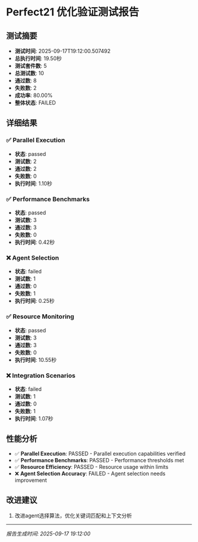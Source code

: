 # Perfect21 优化验证测试报告

## 测试摘要

- **测试时间**: 2025-09-17T19:12:00.507492
- **总执行时间**: 19.50秒
- **测试套件数**: 5
- **总测试数**: 10
- **通过数**: 8
- **失败数**: 2
- **成功率**: 80.00%
- **整体状态**: FAILED

## 详细结果

### ✅ Parallel Execution

- **状态**: passed
- **测试数**: 2
- **通过数**: 2
- **失败数**: 0
- **执行时间**: 1.10秒

### ✅ Performance Benchmarks

- **状态**: passed
- **测试数**: 3
- **通过数**: 3
- **失败数**: 0
- **执行时间**: 0.42秒

### ❌ Agent Selection

- **状态**: failed
- **测试数**: 1
- **通过数**: 0
- **失败数**: 1
- **执行时间**: 0.25秒

### ✅ Resource Monitoring

- **状态**: passed
- **测试数**: 3
- **通过数**: 3
- **失败数**: 0
- **执行时间**: 10.55秒

### ❌ Integration Scenarios

- **状态**: failed
- **测试数**: 1
- **通过数**: 0
- **失败数**: 1
- **执行时间**: 1.07秒

## 性能分析

- ✅ **Parallel Execution**: PASSED - Parallel execution capabilities verified
- ✅ **Performance Benchmarks**: PASSED - Performance thresholds met
- ✅ **Resource Efficiency**: PASSED - Resource usage within limits
- ❌ **Agent Selection Accuracy**: FAILED - Agent selection needs improvement

## 改进建议

1. 改进agent选择算法，优化关键词匹配和上下文分析

---
*报告生成时间: 2025-09-17 19:12:00*
